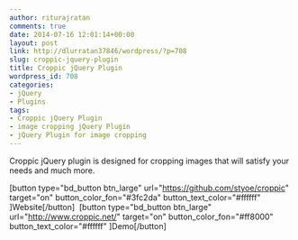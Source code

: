 ```yaml
---
author: riturajratan
comments: true
date: 2014-07-16 12:01:14+00:00
layout: post
link: http://dlurratan37846/wordpress/?p=708
slug: croppic-jquery-plugin
title: Croppic jQuery Plugin
wordpress_id: 708
categories:
- jQuery
- Plugins
tags:
- Croppic jQuery Plugin
- image cropping jQuery Plugin
- jQuery Plugin for image cropping
---
```


Croppic jQuery plugin is designed for cropping images that will satisfy your needs and much more.

[button type="bd_button btn_large" url="https://github.com/styoe/croppic" target="on" button_color_fon="#3fc2da" button_text_color="#ffffff" ]Website[/button]  [button type="bd_button btn_large" url="http://www.croppic.net/" target="on" button_color_fon="#ff8000" button_text_color="#ffffff" ]Demo[/button]
